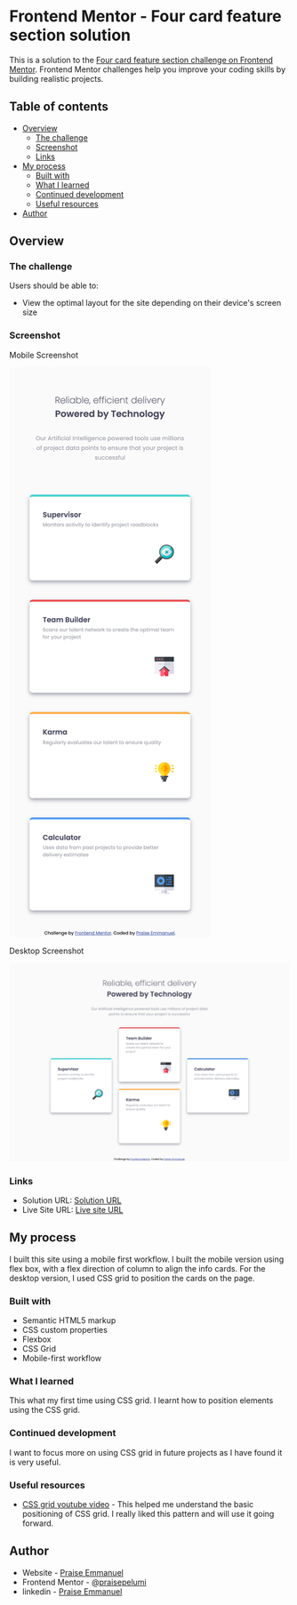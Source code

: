 # Frontend Mentor - Four card feature section solution

This is a solution to the [Four card feature section challenge on Frontend Mentor](https://www.frontendmentor.io/challenges/four-card-feature-section-weK1eFYK). Frontend Mentor challenges help you improve your coding skills by building realistic projects. 

## Table of contents

- [Overview](#overview)
  - [The challenge](#the-challenge)
  - [Screenshot](#screenshot)
  - [Links](#links)
- [My process](#my-process)
  - [Built with](#built-with)
  - [What I learned](#what-i-learned)
  - [Continued development](#continued-development)
  - [Useful resources](#useful-resources)
- [Author](#author)




## Overview

### The challenge

Users should be able to:

- View the optimal layout for the site depending on their device's screen size

### Screenshot

Mobile Screenshot


![Mobile Screenshot](images/mobile-screenshot.png?raw=true "Mobile Screenshot")



Desktop Screenshot


![Desktop Image](images/desktop-image.png?raw=true "Desktop Screenshot")


### Links

- Solution URL: [Solution URL](https://github.com/praisepelumi/Four-card-feature-section-master.git)
- Live Site URL: [Live site URL](https://praisepelumi.github.io/Four-card-feature-section-master/)

## My process
  I built this site using a mobile first workflow. I built the mobile version using flex box, with a flex direction of column to align the info cards. For the desktop version, I used CSS grid to position the cards on the page. 

### Built with
- Semantic HTML5 markup
- CSS custom properties
- Flexbox
- CSS Grid
- Mobile-first workflow


### What I learned
This what my first time using CSS grid. I learnt how to position elements using the CSS grid.


### Continued development
I want to focus more on using CSS grid in future projects as I have found it is very useful.


### Useful resources

- [CSS grid youtube video](https://www.youtube.com/watch?v=9zBsdzdE4sM) - This helped me understand the basic positioning of CSS grid. I really liked this pattern and will use it going forward.


## Author

- Website - [Praise Emmanuel](https://www.praiseemmanuel.com/)
- Frontend Mentor - [@praisepelumi](https://www.frontendmentor.io/profile/praisepelumi)
- linkedin - [Praise Emmanuel](https://www.linkedin.com/in/praise-emmanuel-37378a1a8/)

